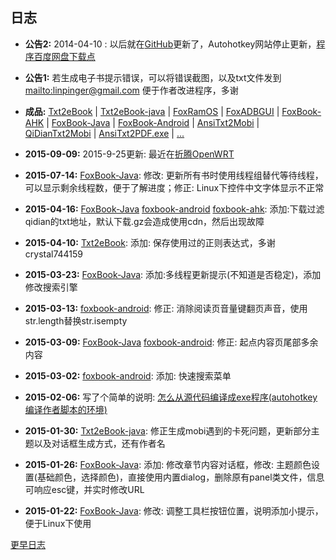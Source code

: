 ## 日志

- **公告2:** 2014-04-10 : 以后就在[GitHub][]更新了，Autohotkey网站停止更新，[程序百度网盘下载点][pan_baidu]

- **公告1:** 若生成电子书提示错误，可以将错误截图，以及txt文件发到 <mailto:linpinger@gmail.com> 便于作者改进程序，多谢

- **成品:** [Txt2eBook][] | [Txt2eBook-java][] | [FoxRamOS][] | [FoxADBGUI][] | [FoxBook-AHK][] | [FoxBook-Java][] | [FoxBook-Android][] | [AnsiTxt2Mobi][pan_baidu] | [QiDianTxt2Mobi][pan_baidu] | [AnsiTxt2PDF.exe][pan_baidu] | [...][pan_baidu]

- **2015-09-09:** 2015-9-25更新: 最近在<a href="usr/2015-09-09_TP-Link_WR703N_OpenWRT.html">折腾OpenWRT</a>

- **2015-07-14:** [FoxBook-Java][]: 修改: 更新所有书时使用线程组替代等待线程，可以显示剩余线程数，便于了解进度；修正: Linux下控件中文字体显示不正常

- **2015-04-16:** [FoxBook-Java][] [foxbook-android][] [foxbook-ahk][]: 添加:下载过滤qidian的txt地址，默认下载.gz会造成使用cdn，然后出现故障

- **2015-04-10:** [Txt2eBook][]: 添加: 保存使用过的正则表达式，多谢crystal744159

- **2015-03-23:** [FoxBook-Java][]: 添加:多线程更新提示(不知道是否稳定)，添加修改搜索引擎

- **2015-03-13:** [foxbook-android][]: 修正: 消除阅读页音量键翻页声音，使用str.length替换str.isempty

- **2015-03-09:** [FoxBook-Java][] [foxbook-android][]: 修正: 起点内容页尾部多余内容

- **2015-03-02:** [foxbook-android][]: 添加: 快速搜索菜单

- **2015-02-06:** 写了个简单的说明: <a href="usr/2015-02-06_HowtoCompileAHK.html">怎么从源代码编译成exe程序(autohotkey编译作者脚本的环境)</a>

- **2015-01-30:** [Txt2eBook-java][]: 修正生成mobi遇到的卡死问题，更新部分主题以及对话框生成方式，还有作者名

- **2015-01-26:** [FoxBook-Java][]: 添加: 修改章节内容对话框，修改: 主题颜色设置(基础颜色，选择颜色)，直接使用内置dialog，删除原有panel类文件，信息可响应esc键，并实时修改URL

- **2015-01-22:** [FoxBook-Java][]: 修改: 调整工具栏按钮位置，说明添加小提示，便于Linux下使用

<a href="#" onclick='$("#content").load("etc/foxchangelog2014.html")'>更早日志</a>


[foxbook-ahk]: https://github.com/linpinger/foxbook-ahk
[foxbook-java]: https://github.com/linpinger/foxbook-java
[foxbook-android]: https://github.com/linpinger/foxbook-android
[Txt2eBook]: https://github.com/linpinger/txt2ebook
[txt2ebook-java]: https://github.com/linpinger/txt2ebook-java
[foxramos]: https://github.com/linpinger/foxramos
[foxadbgui]: https://github.com/linpinger/foxadbgui

[GitHub]: https://github.com/linpinger/ "所有项目"
[pan_baidu]: http://pan.baidu.com/s/1bnqxdjL "百度网盘共享"

